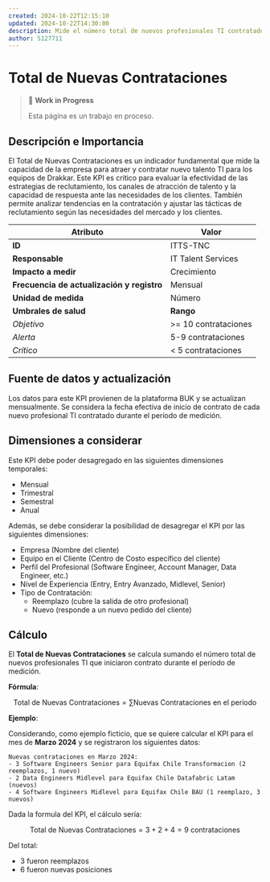 ```yaml
---
created: 2024-10-22T12:15:10
updated: 2024-10-22T14:30:00
description: Mide el número total de nuevos profesionales TI contratados en un período específico.
author: 5127711
---
```

# Total de Nuevas Contrataciones

> 🚧 **Work in Progress**
>
> Esta página es un trabajo en proceso.

## Descripción e Importancia

El Total de Nuevas Contrataciones es un indicador fundamental que mide la capacidad de la empresa para atraer y contratar nuevo talento TI para los equipos de Drakkar. Este KPI es crítico para evaluar la efectividad de las estrategias de reclutamiento, los canales de atracción de talento y la capacidad de respuesta ante las necesidades de los clientes. También permite analizar tendencias en la contratación y ajustar las tácticas de reclutamiento según las necesidades del mercado y los clientes.

| **Atributo**                               | **Valor**            |
|--------------------------------------------|----------------------|
| **ID**                                     | ITTS-TNC             |
| **Responsable**                            | IT Talent Services   |
| **Impacto a medir**                        | Crecimiento          |
| **Frecuencia de actualización y registro** | Mensual              |
| **Unidad de medida**                       | Número               |
| **Umbrales de salud**                      | **Rango**            |
| *Objetivo*                                 | >= 10 contrataciones |
| *Alerta*                                   | 5-9 contrataciones   |
| *Crítico*                                  | < 5 contrataciones   |

## Fuente de datos y actualización

Los datos para este KPI provienen de la plataforma BUK y se actualizan mensualmente. Se considera la fecha efectiva de inicio de contrato de cada nuevo profesional TI contratado durante el período de medición.

## Dimensiones a considerar

Este KPI debe poder desagregado en las siguientes dimensiones temporales:

- Mensual
- Trimestral
- Semestral
- Anual

Además, se debe considerar la posibilidad de desagregar el KPI por las siguientes dimensiones:

- Empresa (Nombre del cliente)
- Equipo en el Cliente (Centro de Costo específico del cliente)
- Perfil del Profesional (Software Engineer, Account Manager, Data Engineer, etc.)
- Nivel de Experiencia (Entry, Entry Avanzado, Midlevel, Senior)
- Tipo de Contratación:
    - Reemplazo (cubre la salida de otro profesional)
    - Nuevo (responde a un nuevo pedido del cliente)

## Cálculo

El **Total de Nuevas Contrataciones** se calcula sumando el número total de nuevos profesionales TI que iniciaron contrato durante el período de medición.

**Fórmula**:

$$\text{Total de Nuevas Contrataciones} = \sum{\text{Nuevas Contrataciones en el período}}$$

**Ejemplo**:

Considerando, como ejemplo ficticio, que se quiere calcular el KPI para el mes de **Marzo 2024** y se registraron los siguientes datos:

```plaintext
Nuevas contrataciones en Marzo 2024:
- 3 Software Engineers Senior para Equifax Chile Transformacion (2 reemplazos, 1 nuevo)
- 2 Data Engineers Midlevel para Equifax Chile Datafabric Latam (nuevos)
- 4 Software Engineers Midlevel para Equifax Chile BAU (1 reemplazo, 3 nuevos)
```

Dada la formula del KPI, el cálculo sería:

$$\text{Total de Nuevas Contrataciones} = 3 + 2 + 4 = 9\text{ contrataciones}$$

Del total:

- 3 fueron reemplazos
- 6 fueron nuevas posiciones
